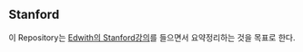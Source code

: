 ## Stanford

이 Repository는 [Edwith의 Stanford강의](https://www.edwith.org/swiftapp/joinLectures/13694)를 들으면서 요약정리하는 것을 목표로 한다.